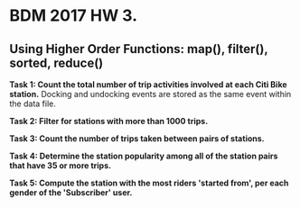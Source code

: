 # BDM 2017 HW 3.

## Using Higher Order Functions: map(), filter(), sorted, reduce()


__Task 1: Count the total number of trip activities involved at each Citi Bike station.__
Docking and undocking events are stored as the same event within the data file.

__Task 2: Filter for stations with more than 1000 trips.__

__Task 3: Count the number of trips taken between pairs of stations.__

__Task 4: Determine the station popularity among all of the station pairs that have 35 or more trips.__

__Task 5: Compute the station with the most riders 'started from', per each gender of the 'Subscriber' user.__
